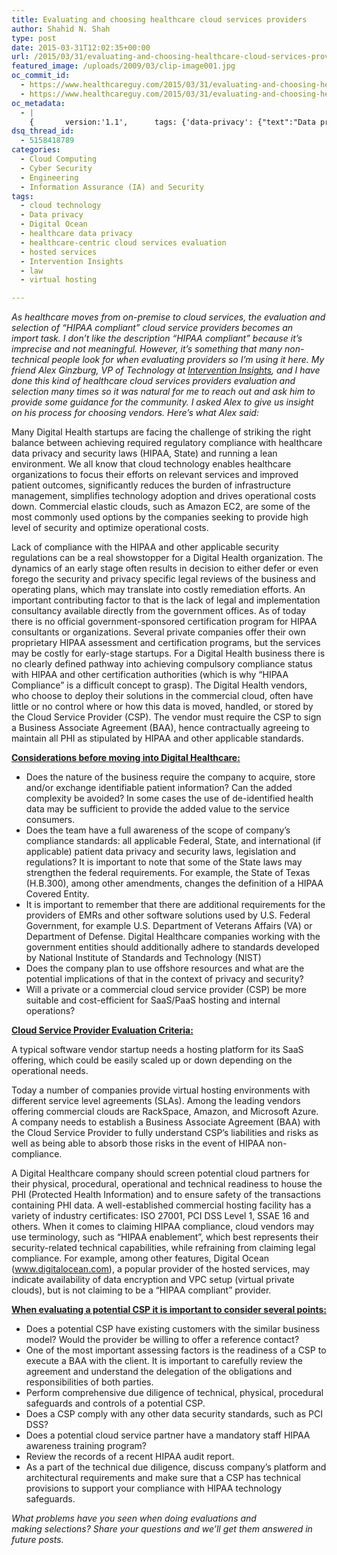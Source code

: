 ```yaml
---
title: Evaluating and choosing healthcare cloud services providers
author: Shahid N. Shah
type: post
date: 2015-03-31T12:02:35+00:00
url: /2015/03/31/evaluating-and-choosing-healthcare-cloud-services-providers/
featured_image: /uploads/2009/03/clip-image001.jpg
oc_commit_id:
  - https://www.healthcareguy.com/2015/03/31/evaluating-and-choosing-healthcare-cloud-services-providers/1478770904
  - https://www.healthcareguy.com/2015/03/31/evaluating-and-choosing-healthcare-cloud-services-providers/1427803355
oc_metadata:
  - |
    {		version:'1.1',		tags: {'data-privacy': {"text":"Data privacy","slug":"data-privacy","source":{"_className":"SocialTag","url":"http://d.opencalais.com/dochash-1/0ff9830b-bcf0-379a-8d4e-855a19b7d332/SocialTag/1","subjectURL":null,"type":{"_className":"ArtifactType","url":"http://s.opencalais.com/1/type/tag/SocialTag","name":"SocialTag"},"name":"Data privacy","makeMeATag":true,"importance":1,"normalizedRelevance":1},"bucketName":"current","bucketPlacement":"auto","_className":"Tag"}, 'healthcare-data-privacy': {"text":"healthcare data privacy","slug":"healthcare-data-privacy","source":{"_className":"Entity","url":"http://d.opencalais.com/genericHasher-1/95cf9ec6-4bb3-39da-8553-a264960fa41f","subjectURL":null,"type":{"_className":"ArtifactType","url":"http://s.opencalais.com/1/type/em/e/IndustryTerm","name":"IndustryTerm"},"name":"healthcare data privacy","rawRelevance":0.289,"normalizedRelevance":0.289},"bucketName":"current","bucketPlacement":"auto","_className":"Tag"}, 'hosted-services': {"text":"hosted services","slug":"hosted-services","source":{"_className":"Entity","url":"http://d.opencalais.com/genericHasher-1/bdfd1e73-07b5-3931-9919-4e4c844b5895","subjectURL":null,"type":{"_className":"ArtifactType","url":"http://s.opencalais.com/1/type/em/e/IndustryTerm","name":"IndustryTerm"},"name":"hosted services","rawRelevance":0.072,"normalizedRelevance":0.072},"bucketName":"current","bucketPlacement":"auto","_className":"Tag"}, 'healthcare-centric-cloud-services-evaluation': {"text":"healthcare-centric cloud services evaluation","slug":"healthcare-centric-cloud-services-evaluation","source":{"_className":"Entity","url":"http://d.opencalais.com/genericHasher-1/1c9d7eaa-63b9-35c9-b954-23615e319c29","subjectURL":null,"type":{"_className":"ArtifactType","url":"http://s.opencalais.com/1/type/em/e/IndustryTerm","name":"IndustryTerm"},"name":"healthcare-centric cloud services evaluation","rawRelevance":0.31,"normalizedRelevance":0.31},"bucketName":"current","bucketPlacement":"auto","_className":"Tag"}, 'cloud-technology': {"text":"cloud technology","slug":"cloud-technology","source":{"_className":"Entity","url":"http://d.opencalais.com/genericHasher-1/eef90daa-9c30-3beb-8eac-52068b988cab","subjectURL":null,"type":{"_className":"ArtifactType","url":"http://s.opencalais.com/1/type/em/e/Technology","name":"Technology"},"name":"cloud technology","rawRelevance":0.279,"normalizedRelevance":0.279},"bucketName":"current","bucketPlacement":"auto","_className":"Tag"}, 'virtual-hosting': {"text":"virtual hosting","slug":"virtual-hosting","source":{"_className":"Entity","url":"http://d.opencalais.com/genericHasher-1/67438e66-36e0-39fb-b52a-1b10e2055ba7","subjectURL":null,"type":{"_className":"ArtifactType","url":"http://s.opencalais.com/1/type/em/e/Technology","name":"Technology"},"name":"virtual hosting","rawRelevance":0.121,"normalizedRelevance":0.121},"bucketName":"current","bucketPlacement":"auto","_className":"Tag"}, 'digital-ocean': {"text":"Digital Ocean","slug":"digital-ocean","source":{"_className":"Entity","url":"http://d.opencalais.com/genericHasher-1/87023e8b-f520-3d98-b348-c0025193630b","subjectURL":null,"type":{"_className":"ArtifactType","url":"http://s.opencalais.com/1/type/em/e/NaturalFeature","name":"NaturalFeature"},"name":"Digital Ocean","rawRelevance":0.072,"normalizedRelevance":0.072},"bucketName":"current","bucketPlacement":"auto","_className":"Tag"}, 'intervention-insights': {"text":"Intervention Insights","slug":"intervention-insights","source":{"_className":"Entity","url":"http://d.opencalais.com/comphash-1/df2a82fd-10cf-340a-b224-81094b524dc9","subjectURL":null,"type":{"_className":"ArtifactType","url":"http://s.opencalais.com/1/type/em/e/Company","name":"Company"},"name":"Intervention Insights","rawRelevance":0.31,"normalizedRelevance":0.31},"bucketName":"current","bucketPlacement":"auto","_className":"Tag"}, 'law': {"text":"law","slug":"law","source":null,"bucketName":"current","bucketPlacement":"auto","_className":"Tag"}}	}
dsq_thread_id:
  - 5158418789
categories:
  - Cloud Computing
  - Cyber Security
  - Engineering
  - Information Assurance (IA) and Security
tags:
  - cloud technology
  - Data privacy
  - Digital Ocean
  - healthcare data privacy
  - healthcare-centric cloud services evaluation
  - hosted services
  - Intervention Insights
  - law
  - virtual hosting

---
```

_As healthcare moves from on-premise to cloud services, the evaluation and selection of &#8220;HIPAA compliant&#8221; cloud service providers becomes an import task. I don&#8217;t like the description &#8220;HIPAA compliant&#8221; because it&#8217;s imprecise and not meaningful. However, it&#8217;s something that many non-technical people look for when evaluating providers so I&#8217;m using it here. My friend Alex Ginzburg, VP of Technology at [Intervention Insights][1], and I have done this kind of healthcare cloud services providers evaluation and selection many times so it was natural for me to reach out and ask him to provide some guidance for the community. I asked Alex to give us insight on his process for choosing vendors. Here&#8217;s what Alex said:_

Many Digital Health startups are facing the challenge of striking the right balance between achieving required regulatory compliance with healthcare data privacy and security laws (HIPAA, State) and running a lean environment. We all know that cloud technology enables healthcare organizations to focus their efforts on relevant services and improved patient outcomes, significantly reduces the burden of infrastructure management, simplifies technology adoption and drives operational costs down. Commercial elastic clouds, such as Amazon EC2, are some of the most commonly used options by the companies seeking to provide high level of security and optimize operational costs.

Lack of compliance with the HIPAA and other applicable security regulations can be a real showstopper for a Digital Health organization. The dynamics of an early stage often results in decision to either defer or even forego the security and privacy specific legal reviews of the business and operating plans, which may translate into costly remediation efforts. An important contributing factor to that is the lack of legal and implementation consultancy available directly from the government offices. As of today there is no official government-sponsored certification program for HIPAA consultants or organizations. Several private companies offer their own proprietary HIPAA assessment and certification programs, but the services may be costly for early-stage startups. For a Digital Health business there is no clearly defined pathway into achieving compulsory compliance status with HIPAA and other certification authorities (which is why &#8220;HIPAA Compliance&#8221; is a difficult concept to grasp). The Digital Health vendors, who choose to deploy their solutions in the commercial cloud, often have little or no control where or how this data is moved, handled, or stored by the Cloud Service Provider (CSP). The vendor must require the CSP to sign a Business Associate Agreement (BAA), hence contractually agreeing to maintain all PHI as stipulated by HIPAA and other applicable standards.

**<span style="text-decoration: underline;">Considerations before moving into Digital Healthcare:<br /> </span>**

  * Does the nature of the business require the company to acquire, store and/or exchange identifiable patient information? Can the added complexity be avoided? In some cases the use of de-identified health data may be sufficient to provide the added value to the service consumers.
  * Does the team have a full awareness of the scope of company’s compliance standards: all applicable Federal, State, and international (if applicable) patient data privacy and security laws, legislation and regulations? It is important to note that some of the State laws may strengthen the federal requirements. For example, the State of Texas (H.B.300), among other amendments, changes the definition of a HIPAA Covered Entity.
  * It is important to remember that there are additional requirements for the providers of EMRs and other software solutions used by U.S. Federal Government, for example U.S. Department of Veterans Affairs (VA) or Department of Defense. Digital Healthcare companies working with the government entities should additionally adhere to standards developed by National Institute of Standards and Technology (NIST)
  * Does the company plan to use offshore resources and what are the potential implications of that in the context of privacy and security?
  * Will a private or a commercial cloud service provider (CSP) be more suitable and cost-efficient for SaaS/PaaS hosting and internal operations?

**<span style="text-decoration: underline;">Cloud Service Provider Evaluation Criteria:</span>**

A typical software vendor startup needs a hosting platform for its SaaS offering, which could be easily scaled up or down depending on the operational needs.

Today a number of companies provide virtual hosting environments with different service level agreements (SLAs). Among the leading vendors offering commercial clouds are RackSpace, Amazon, and Microsoft Azure. A company needs to establish a Business Associate Agreement (BAA) with the Cloud Service Provider to fully understand CSP’s liabilities and risks as well as being able to absorb those risks in the event of HIPAA non-compliance.

A Digital Healthcare company should screen potential cloud partners for their physical, procedural, operational and technical readiness to house the PHI (Protected Health Information) and to ensure safety of the transactions containing PHI data. A well-established commercial hosting facility has a variety of industry certificates: ISO 27001, PCI DSS Level 1, SSAE 16 and others. When it comes to claiming HIPAA compliance, cloud vendors may use terminology, such as &#8220;HIPAA enablement&#8221;, which best represents their security-related technical capabilities, while refraining from claiming legal compliance. For example, among other features, Digital Ocean (www.digitalocean.com), a popular provider of the hosted services, may indicate availability of data encryption and VPC setup (virtual private clouds), but is not claiming to be a &#8220;HIPAA compliant&#8221; provider.

**<span style="text-decoration: underline;">When evaluating a potential CSP it is important to consider several points:</span>**

  * Does a potential CSP have existing customers with the similar business model? Would the provider be willing to offer a reference contact?
  * One of the most important assessing factors is the readiness of a CSP to execute a BAA with the client. It is important to carefully review the agreement and understand the delegation of the obligations and responsibilities of both parties.
  * Perform comprehensive due diligence of technical, physical, procedural safeguards and controls of a potential CSP.
  * Does a CSP comply with any other data security standards, such as PCI DSS?
  * Does a potential cloud service partner have a mandatory staff HIPAA awareness training program?
  * Review the records of a recent HIPAA audit report.
  * As a part of the technical due diligence, discuss company’s platform and architectural requirements and make sure that a CSP has technical provisions to support your compliance with HIPAA technology safeguards.

_What problems have you seen when doing evaluations and making selections? Share your questions and we&#8217;ll get them answered in future posts._

 [1]: www.interventioninsights.com